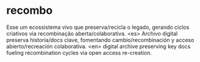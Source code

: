# recombo
Esse  um ecossistema vivo que preserva/recicla o legado, gerando ciclos criativos via recombinação aberta/colaborativa. &lt;es> Archivo digital preserva historia/docs clave, fomentando cambio/recombinación y acceso abierto/recreación colaborativa. &lt;en> digital archive preserving key docs  fueling recombination cycles via open access re-creation.
